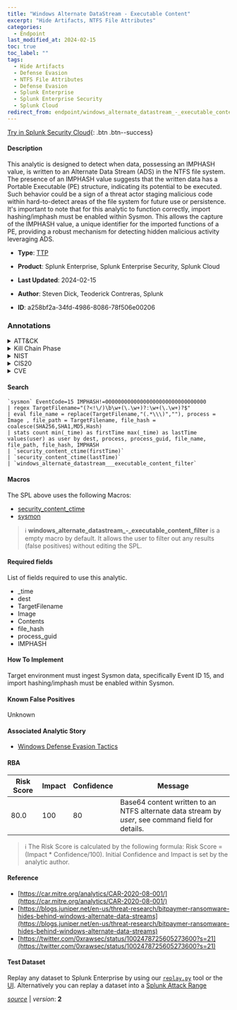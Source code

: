 ```yaml
---
title: "Windows Alternate DataStream - Executable Content"
excerpt: "Hide Artifacts, NTFS File Attributes"
categories:
  - Endpoint
last_modified_at: 2024-02-15
toc: true
toc_label: ""
tags:
  - Hide Artifacts
  - Defense Evasion
  - NTFS File Attributes
  - Defense Evasion
  - Splunk Enterprise
  - Splunk Enterprise Security
  - Splunk Cloud
redirect_from: endpoint/windows_alternate_datastream_-_executable_content/
---
```




[Try in Splunk Security Cloud](https://www.splunk.com/en_us/cyber-security.html){: .btn .btn--success}

#### Description

This analytic is designed to detect when data, possessing an IMPHASH value, is written to an Alternate Data Stream (ADS) in the NTFS file system. The presence of an IMPHASH value suggests that the written data has a Portable Executable (PE) structure, indicating its potential to be executed. Such behavior could be a sign of a threat actor staging malicious code within hard-to-detect areas of the file system for future use or persistence. It&#39;s important to note that for this analytic to function correctly, import hashing/imphash must be enabled within Sysmon. This allows the capture of the IMPHASH value, a unique identifier for the imported functions of a PE, providing a robust mechanism for detecting hidden malicious activity leveraging ADS.

- **Type**: [TTP](https://github.com/splunk/security_content/wiki/Detection-Analytic-Types)
- **Product**: Splunk Enterprise, Splunk Enterprise Security, Splunk Cloud

- **Last Updated**: 2024-02-15
- **Author**: Steven Dick, Teoderick Contreras, Splunk
- **ID**: a258bf2a-34fd-4986-8086-78f506e00206

### Annotations
<details>
  <summary>ATT&CK</summary>

<div markdown="1">

#### [ATT&CK](https://attack.mitre.org/)

| ID          | Technique   | Tactic         |
| ----------- | ----------- |--------------- |
| [T1564](https://attack.mitre.org/techniques/T1564/) | Hide Artifacts | Defense Evasion |

| [T1564.004](https://attack.mitre.org/techniques/T1564/004/) | NTFS File Attributes | Defense Evasion |

</div>
</details>


<details>
  <summary>Kill Chain Phase</summary>

<div markdown="1">

* Exploitation


</div>
</details>


<details>
  <summary>NIST</summary>

<div markdown="1">

* DE.CM



</div>
</details>

<details>
  <summary>CIS20</summary>

<div markdown="1">

* CIS 10



</div>
</details>

<details>
  <summary>CVE</summary>

<div markdown="1">


</div>
</details>


#### Search

```
`sysmon` EventCode=15 IMPHASH!=00000000000000000000000000000000 
| regex TargetFilename="(?<!\/)\b\w+(\.\w+)?:\w+(\.\w+)?$" 
| eval file_name = replace(TargetFilename,"(.*\\\)",""), process = Image , file_path = TargetFilename, file_hash = coalesce(SHA256,SHA1,MD5,Hash) 
| stats count min(_time) as firstTime max(_time) as lastTime values(user) as user by dest, process, process_guid, file_name, file_path, file_hash, IMPHASH 
| `security_content_ctime(firstTime)` 
| `security_content_ctime(lastTime)` 
| `windows_alternate_datastream___executable_content_filter`
```

#### Macros
The SPL above uses the following Macros:
* [security_content_ctime](https://github.com/splunk/security_content/blob/develop/macros/security_content_ctime.yml)
* [sysmon](https://github.com/splunk/security_content/blob/develop/macros/sysmon.yml)

> :information_source:
> **windows_alternate_datastream_-_executable_content_filter** is a empty macro by default. It allows the user to filter out any results (false positives) without editing the SPL.



#### Required fields
List of fields required to use this analytic.
* _time
* dest
* TargetFilename
* Image
* Contents
* file_hash
* process_guid
* IMPHASH



#### How To Implement
Target environment must ingest Sysmon data, specifically Event ID 15, and import hashing/imphash must be enabled within Sysmon.
#### Known False Positives
Unknown

#### Associated Analytic Story
* [Windows Defense Evasion Tactics](/stories/windows_defense_evasion_tactics)




#### RBA

| Risk Score  | Impact      | Confidence   | Message      |
| ----------- | ----------- |--------------|--------------|
| 80.0 | 100 | 80 | Base64 content written to an NTFS alternate data stream by $user$, see command field for details. |


> :information_source:
> The Risk Score is calculated by the following formula: Risk Score = (Impact * Confidence/100). Initial Confidence and Impact is set by the analytic author.


#### Reference

* [https://car.mitre.org/analytics/CAR-2020-08-001/](https://car.mitre.org/analytics/CAR-2020-08-001/)
* [https://blogs.juniper.net/en-us/threat-research/bitpaymer-ransomware-hides-behind-windows-alternate-data-streams](https://blogs.juniper.net/en-us/threat-research/bitpaymer-ransomware-hides-behind-windows-alternate-data-streams)
* [https://twitter.com/0xrawsec/status/1002478725605273600?s=21](https://twitter.com/0xrawsec/status/1002478725605273600?s=21)



#### Test Dataset
Replay any dataset to Splunk Enterprise by using our [`replay.py`](https://github.com/splunk/attack_data#using-replaypy) tool or the [UI](https://github.com/splunk/attack_data#using-ui).
Alternatively you can replay a dataset into a [Splunk Attack Range](https://github.com/splunk/attack_range#replay-dumps-into-attack-range-splunk-server)




[*source*](https://github.com/splunk/security_content/tree/develop/detections/endpoint/windows_alternate_datastream_-_executable_content.yml) \| *version*: **2**